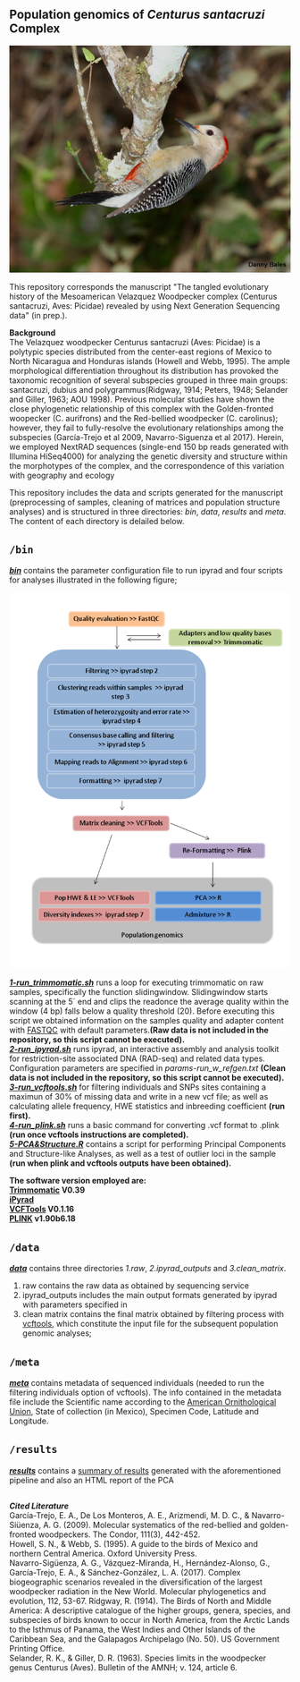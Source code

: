 ## Population genomics of _Centurus santacruzi_ Complex

![](mela.jpeg) 

This repository corresponds the manuscript "The tangled evolutionary history of the Mesoamerican Velazquez Woodpecker complex (Centurus santacruzi, Aves: Picidae) revealed by using Next Generation Sequencing data" (in prep.). 

**Background**  
The Velazquez woodpecker Centurus santacruzi (Aves: Picidae) is a polytypic species distributed from the center-east regions of Mexico to North Nicaragua and Honduras islands (Howell and Webb, 1995). The ample morphological differentiation throughout its distribution has provoked the taxonomic recognition of several subspecies grouped in three main groups: santacruzi, dubius and polygrammus(Ridgway, 1914; Peters, 1948; Selander and Giller, 1963; AOU 1998). Previous molecular studies have shown the close phylogenetic relationship of this complex with the Golden-fronted woopecker (C. aurifrons) and the Red-bellied woodpecker (C. carolinus); however, they fail to fully-resolve the evolutionary relationships among the subspecies (García-Trejo et al 2009, Navarro-Siguenza et al 2017). Herein, we employed NextRAD sequences (single-end 150 bp reads generated with Illumina HiSeq4000) for analyzing the genetic diversity and structure within the morphotypes of the complex, and the correspondence of this variation with geography and ecology
  
This repository includes the data and scripts generated for the manuscript (preprocessing of samples, cleaning of matrices and population structure analyses) and is structured in three directories: _bin_, _data_, _results_ and _meta_. The content of each directory is delailed below.
   
## `/bin`
**[_bin_](/bin)** contains the parameter configuration file to run ipyrad and four scripts for analyses illustrated in the following figure;    
  
![](workflow.png) 
  

**[_1-run_trimmomatic.sh_](/bin/1-run_trimmomatic.sh)** runs a loop for executing trimmomatic on raw samples, specifically the function slidingwindow. Slidingwindow starts scanning at the 5´ end and clips the readonce the average quality within the window (4 bp) falls below a quality threshold (20). Before executing this script we obtained information on the samples quality and adapter content with [FASTQC](http://www.bioinformatics.babraham.ac.uk/projects/fastqc/) with default parameters.**(Raw data is not included in the repository, so this script cannot be executed).**   
**[_2-run_ipyrad.sh_](/bin/2-run_ipyrad.sh)**
runs ipyrad, an interactive assembly and analysis toolkit for restriction-site associated DNA (RAD-seq) and related data types. Configuration parameters are specified in *params-run_w_refgen.txt* **(Clean data is not included in the repository, so this script cannot be executed).**   
**[_3-run_vcftools.sh_](/bin/3-run_vcftools.sh)** for filtering individuals and SNPs sites containing a maximun of 30% of missing data and write in a new vcf file; as well as calculating allele frequency, HWE statistics and inbreeding coefficient **(run first).**    
**[_4-run_plink.sh_](/bin/4-run_plink.sh)** runs a basic command for converting .vcf format to .plink **(run once vcftools instructions are completed).**    
**[_5-PCA&Structure.R_](/bin/5-PCA&Structure.R)** contains a script for performing Principal Components and Structure-like Analyses, as well as a test of outlier loci in the sample **(run when plink and vcftools outputs have been obtained).**  
  
**The software version employed are:  
[Trimmomatic](http://www.usadellab.org/cms/?page=trimmomatic) V0.39  
[iPyrad](https://ipyrad.readthedocs.io/en/latest/index.html)  
[VCFTools](https://vcftools.github.io/) V0.1.16  
[PLINK](http://zzz.bwh.harvard.edu/plink/) v1.90b6.18**  

## `/data`
**[_data_](/data)** contains three directories *1.raw*, *2.ipyrad_outputs* and *3.clean_matrix*.  

1. raw contains the raw data as obtained by sequencing service
2. ipyrad_outputs includes the main output formats generated by ipyrad with parameters specified in 
3. clean matrix contains the final matrix obtained by filtering process with [vcftools](https://vcftools.github.io/), which constitute the input file for the subsequent population genomic analyses;  

## `/meta`
**[_meta_](/meta)** contains metadata of sequenced individuals (needed to run the filtering individuals option of vcftools).  The info contained in the metadata file include the Scientific name according to the [American Ornithological Union](https://americanornithology.org/publications/north-and-middle-american-checklist/), State of collection (in Mexico), Specimen Code, Latitude and Longitude.
  
## `/results`
**[_results_](/results)** contains a [summary of results](/results/Summary_of_Results.md) generated with the aforementioned pipeline and also an HTML report of the PCA 


##
  
***Cited Literature***  
García-Trejo, E. A., De Los Monteros, A. E., Arizmendi, M. D. C., & Navarro-Siüenza, A. G. (2009). Molecular systematics of the red-bellied and golden-fronted woodpeckers. The Condor, 111(3), 442-452.  
Howell, S. N., & Webb, S. (1995). A guide to the birds of Mexico and northern Central America. Oxford University Press.  
Navarro-Sigüenza, A. G., Vázquez-Miranda, H., Hernández-Alonso, G., García-Trejo, E. A., & Sánchez-González, L. A. (2017). Complex biogeographic scenarios revealed in the diversification of the largest woodpecker radiation in the New World. Molecular phylogenetics and evolution, 112, 53-67. 
Ridgway, R. (1914). The Birds of North and Middle America: A descriptive catalogue of the higher groups, genera, species, and subspecies of birds known to occur in North America, from the Arctic Lands to the Isthmus of Panama, the West Indies and Other Islands of the Caribbean Sea, and the Galapagos Archipelago (No. 50). US Government Printing Office.  
Selander, R. K., & Giller, D. R. (1963). Species limits in the woodpecker genus Centurus (Aves). Bulletin of the AMNH; v. 124, article 6.



 

